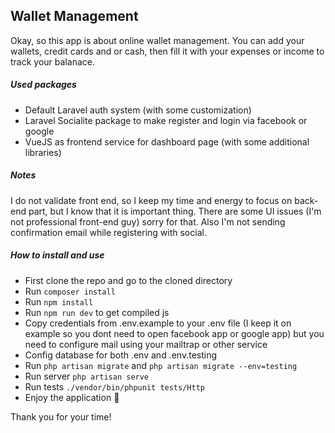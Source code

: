 ## Wallet Management

Okay, so this app is about online wallet management. You can add your wallets, credit cards and or 
cash, then fill it with your expenses or income to track your balanace.
##### Used packages
- Default Laravel auth system (with some customization)
- Laravel Socialite package to make register and login via facebook or google
- VueJS as frontend service for dashboard page (with some additional libraries)

##### Notes
I do not validate front end, so I keep my time and energy to focus on back-end part, but I 
know that it is important thing. There are some UI issues (I'm not professional front-end guy)
sorry for that. Also I'm not sending confirmation email while registering with social.

##### How to install and use
- First clone the repo and go to the cloned directory
- Run `composer install`
- Run `npm install`
- Run `npm run dev` to get compiled js
- Copy credentials from .env.example to your .env file (I keep it on example so you dont need to open facebook app or google app) but you need to configure mail using your mailtrap or other service
- Config database for both .env and .env.testing
- Run `php artisan migrate` and `php artisan migrate --env=testing`
- Run server `php artisan serve`
- Run tests `./vendor/bin/phpunit tests/Http`
- Enjoy the application :pizza: 

Thank you for your time!
